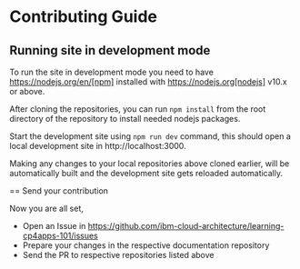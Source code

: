 # Contributing Guide

## Running site in development mode

To run the site in development mode you need to have https://nodejs.org/en/[npm] installed with https://nodejs.org[nodejs] v10.x or above.

After cloning the repositories, you can run `npm install` from the root directory of the repository to install needed nodejs packages.

Start the development site using `npm run dev` command, this should open a local development site in http://localhost:3000.

Making any changes to your local repositories above cloned earlier, will be automatically built and the development site gets reloaded automatically.

== Send your contribution

Now you are all set,
- Open an Issue in https://github.com/ibm-cloud-architecture/learning-cp4apps-101/issues
- Prepare your changes in the respective documentation repository
- Send the PR to respective repositories listed above
